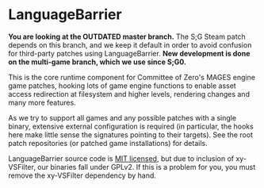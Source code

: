 # LanguageBarrier

**You are looking at the OUTDATED master branch.** The S;G Steam patch depends on this branch, and we keep it default in order to avoid confusion for third-party patches using LanguageBarrier. **New development is done on the multi-game branch, which we use since S;G0.**

This is the core runtime component for Committee of Zero's MAGES engine game patches, hooking lots of game engine functions to enable asset access redirection at filesystem and higher levels, rendering changes and many more features.

As we try to support all games and any possible patches with a single binary, extensive external configuration is required (in particular, the hooks here make little sense the signatures pointing to their targets). See the root patch repositories (or patched game installations) for details.

LanguageBarrier source code is [MIT licensed](LanguageBarrier/LICENSE), but due to inclusion of xy-VSFilter, our binaries fall under GPLv2. If this is a problem for you, you must remove the xy-VSFilter dependency by hand.